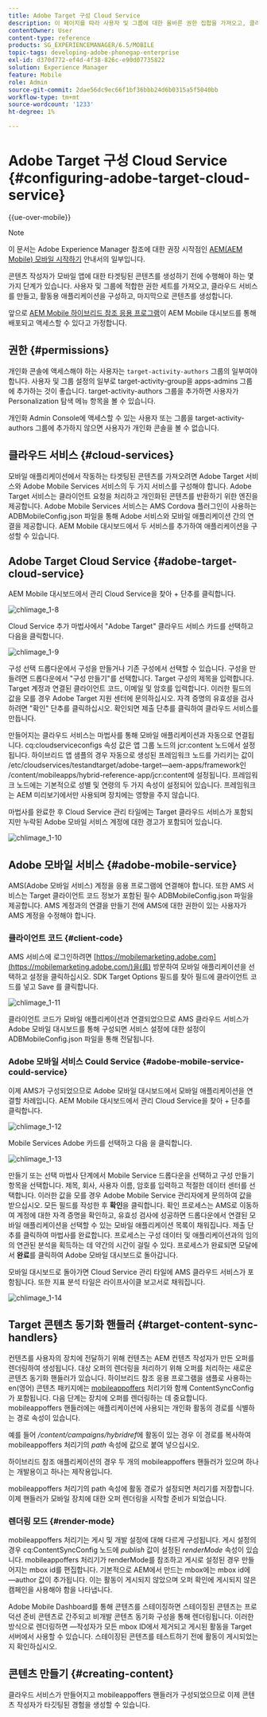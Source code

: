 ```yaml
---
title: Adobe Target 구성 Cloud Service
description: 이 페이지를 따라 사용자 및 그룹에 대한 올바른 권한 집합을 가져오고, 클라우드 서비스를 만들고, 활동용 애플리케이션을 구성하고, 콘텐츠를 생성하는 방법을 이해하십시오.
contentOwner: User
content-type: reference
products: SG_EXPERIENCEMANAGER/6.5/MOBILE
topic-tags: developing-adobe-phonegap-enterprise
exl-id: d370d772-ef4d-4f38-826c-e90d07735822
solution: Experience Manager
feature: Mobile
role: Admin
source-git-commit: 2dae56dc9ec66f1bf36bbb24d6b0315a5f5040bb
workflow-type: tm+mt
source-wordcount: '1233'
ht-degree: 1%

---
```


# Adobe Target 구성 Cloud Service {#configuring-adobe-target-cloud-service}

{{ue-over-mobile}}

>[!NOTE]
>
>이 문서는 Adobe Experience Manager 참조에 대한 권장 시작점인 [AEM(AEM Mobile) 모바일 시작하기](/help/mobile/getting-started-aem-mobile.md) 안내서의 일부입니다.

콘텐츠 작성자가 모바일 앱에 대한 타겟팅된 콘텐츠를 생성하기 전에 수행해야 하는 몇 가지 단계가 있습니다. 사용자 및 그룹에 적합한 권한 세트를 가져오고, 클라우드 서비스를 만들고, 활동용 애플리케이션을 구성하고, 마지막으로 콘텐츠를 생성합니다.

앞으로 [AEM Mobile 하이브리드 참조 응용 프로그램](https://github.com/Adobe-Marketing-Cloud-Apps/aem-mobile-hybrid-reference)이 AEM Mobile 대시보드를 통해 배포되고 액세스할 수 있다고 가정합니다.

## 권한 {#permissions}

개인화 콘솔에 액세스해야 하는 사용자는 `target-activity-authors` 그룹의 일부여야 합니다. 사용자 및 그룹 설정의 일부로 target-activity-group을 apps-admins 그룹에 추가하는 것이 좋습니다. target-activity-authors 그룹을 추가하면 사용자가 Personalization 탐색 메뉴 항목을 볼 수 있습니다.

개인화 Admin Console에 액세스할 수 있는 사용자 또는 그룹을 target-activity-authors 그룹에 추가하지 않으면 사용자가 개인화 콘솔을 볼 수 없습니다.

## 클라우드 서비스 {#cloud-services}

모바일 애플리케이션에서 작동하는 타겟팅된 콘텐츠를 가져오려면 Adobe Target 서비스와 Adobe Mobile Services 서비스의 두 가지 서비스를 구성해야 합니다. Adobe Target 서비스는 클라이언트 요청을 처리하고 개인화된 콘텐츠를 반환하기 위한 엔진을 제공합니다. Adobe Mobile Services 서비스는 AMS Cordova 플러그인이 사용하는 ADBMobileConfig.json 파일을 통해 Adobe 서비스와 모바일 애플리케이션 간의 연결을 제공합니다. AEM Mobile 대시보드에서 두 서비스를 추가하여 애플리케이션을 구성할 수 있습니다.

## Adobe Target Cloud Service {#adobe-target-cloud-service}

AEM Mobile 대시보드에서 관리 Cloud Service을 찾아 + 단추를 클릭합니다.

![chlimage_1-8](assets/chlimage_1-8.png)

Cloud Service 추가 마법사에서 &quot;Adobe Target&quot; 클라우드 서비스 카드를 선택하고 다음을 클릭합니다.

![chlimage_1-9](assets/chlimage_1-9.png)

구성 선택 드롭다운에서 구성을 만들거나 기존 구성에서 선택할 수 있습니다. 구성을 만들려면 드롭다운에서 &quot;구성 만들기&quot;를 선택합니다. Target 구성의 제목을 입력합니다. Target 계정과 연결된 클라이언트 코드, 이메일 및 암호를 입력합니다. 이러한 필드의 값을 모를 경우 Adobe Target 지원 센터에 문의하십시오. 자격 증명의 유효성을 검사하려면 &quot;확인&quot; 단추를 클릭하십시오. 확인되면 제출 단추를 클릭하여 클라우드 서비스를 만듭니다.

만들어지는 클라우드 서비스는 마법사를 통해 모바일 애플리케이션과 자동으로 연결됩니다. cq:cloudserviceconfigs 속성 값은 앱 그룹 노드의 jcr:content 노드에서 설정됩니다. 하이브리드 앱 샘플의 경우 자동으로 생성된 프레임워크 노드를 가리키는 값이 /etc/cloudservices/testandtarget/adobe-target—aem-apps/framework인 /content/mobileapps/hybrid-reference-app/jcr:content에 설정됩니다. 프레임워크 노드에는 기본적으로 성별 및 연령의 두 가지 속성이 설정되어 있습니다. 프레임워크는 AEM 미리보기에서만 사용되며 장치에는 영향을 주지 않습니다.

마법사를 완료한 후 Cloud Service 관리 타일에는 Target 클라우드 서비스가 포함되지만 누락된 Adobe 모바일 서비스 계정에 대한 경고가 포함되어 있습니다.

![chlimage_1-10](assets/chlimage_1-10.png)

## Adobe 모바일 서비스 {#adobe-mobile-service}

AMS(Adobe 모바일 서비스) 계정을 응용 프로그램에 연결해야 합니다. 또한 AMS 서비스는 Target 클라이언트 코드 정보가 포함된 필수 ADBMobileConfig.json 파일을 제공합니다. AMS 계정과의 연결을 만들기 전에 AMS에 대한 권한이 있는 사용자가 AMS 계정을 수정해야 합니다.

### 클라이언트 코드 {#client-code}

AMS 서비스에 로그인하려면 [https://mobilemarketing.adobe.com](https://mobilemarketing.adobe.com/)을(를) 방문하여 모바일 애플리케이션을 선택하고 설정을 클릭하십시오. SDK Target Options 필드를 찾아 필드에 클라이언트 코드를 넣고 Save 를 클릭합니다.

![chlimage_1-11](assets/chlimage_1-11.png)

클라이언트 코드가 모바일 애플리케이션과 연결되었으므로 AMS 클라우드 서비스가 Adobe 모바일 대시보드를 통해 구성되면 서비스 설정에 대한 설정이 ADBMobileConfig.json 파일을 통해 전달됩니다.

### Adobe 모바일 서비스 Could Service {#adobe-mobile-service-could-service}

이제 AMS가 구성되었으므로 Adobe 모바일 대시보드에서 모바일 애플리케이션을 연결할 차례입니다. AEM Mobile 대시보드에서 관리 Cloud Service을 찾아 + 단추를 클릭합니다.

![chlimage_1-12](assets/chlimage_1-12.png)

Mobile Services Adobe 카드를 선택하고 다음 을 클릭합니다.

![chlimage_1-13](assets/chlimage_1-13.png)

만들기 또는 선택 마법사 단계에서 Mobile Service 드롭다운을 선택하고 구성 만들기 항목을 선택합니다. 제목, 회사, 사용자 이름, 암호를 입력하고 적절한 데이터 센터를 선택합니다. 이러한 값을 모를 경우 Adobe Mobile Service 관리자에게 문의하여 값을 받으십시오. 모든 필드를 작성한 후 **확인**&#x200B;을 클릭합니다. 확인 프로세스는 AMS로 이동하여 계정에 대한 자격 증명을 확인하고, 유효성 검사에 성공하면 드롭다운에서 연결된 모바일 애플리케이션을 선택할 수 있는 모바일 애플리케이션 목록이 채워집니다. 제출 단추를 클릭하여 마법사를 완료합니다. 프로세스는 구성 데이터 및 애플리케이션과의 임의의 연관된 분석을 획득하는 데 약간의 시간이 걸릴 수 있다. 프로세스가 완료되면 모달에서 **완료**&#x200B;를 클릭하여 Adobe 모바일 대시보드로 돌아갑니다.

모바일 대시보드로 돌아가면 Cloud Service 관리 타일에 AMS 클라우드 서비스가 포함됩니다. 또한 지표 분석 타일은 라이프사이클 보고서로 채워집니다.

![chlimage_1-14](assets/chlimage_1-14.png)

## Target 콘텐츠 동기화 핸들러 {#target-content-sync-handlers}

컨텐츠를 사용자의 장치에 전달하기 위해 컨텐츠는 AEM 컨텐츠 작성자가 만든 오퍼를 렌더링하여 생성됩니다. 대상 오퍼의 렌더링을 처리하기 위해 오퍼를 처리하는 새로운 콘텐츠 동기화 핸들러가 있습니다. 하이브리드 참조 응용 프로그램을 샘플로 사용하는 en(영어) 콘텐츠 패키지에는 [mobileappoffers](https://github.com/Adobe-Marketing-Cloud-Apps/aem-mobile-hybrid-reference/blob/master/aem-package/content-author/src/main/content/jcr_root/content/mobileapps/hybrid-reference-app/en/_jcr_content/pge-app/app-config-dev/targetOffers/.content.xml) 처리기와 함께 ContentSyncConfig가 포함됩니다. 다음 단계는 장치에 오퍼를 렌더링하는 데 중요합니다. mobileappoffers 핸들러에는 애플리케이션에 사용되는 개인화 활동의 경로를 식별하는 경로 속성이 있습니다.

예를 들어 */content/campaigns/hybridref*&#x200B;에 활동이 있는 경우 이 경로를 복사하여 mobileappoffers 처리기의 *path* 속성에 값으로 붙여 넣으십시오.

하이브리드 참조 애플리케이션의 경우 두 개의 mobileappoffers 핸들러가 있으며 하나는 개발용이고 하나는 제작용입니다.

mobileappoffers 처리기의 path 속성에 활동 경로가 설정되면 처리기를 저장합니다. 이제 핸들러가 모바일 장치에 대한 오퍼 렌더링을 시작할 준비가 되었습니다.

### 렌더링 모드 {#render-mode}

mobileappoffers 처리기는 게시 및 개발 설정에 대해 다르게 구성됩니다. 게시 설정의 경우 cq:ContentSyncConfig 노드에 *publish* 값이 설정된 *renderMode* 속성이 있습니다. mobileappoffers 처리기가 renderMode를 참조하고 게시로 설정된 경우 만들어지는 mbox id를 편집합니다. 기본적으로 AEM에서 만드는 mbox에는 mbox id에 —author 값이 추가됩니다. 이는 활동이 게시되지 않았으며 오퍼 확인에 게시되지 않은 캠페인을 사용해야 함을 나타냅니다.

Adobe Mobile Dashboard를 통해 콘텐츠를 스테이징하면 스테이징된 콘텐츠는 프로덕션 준비 콘텐츠로 간주되고 비개발 콘텐츠 동기화 구성을 통해 렌더링됩니다. 이러한 방식으로 렌더링하면 —작성자가 모든 mbox ID에서 제거되고 게시된 활동을 Target 서버에서 사용할 수 있습니다. 스테이징된 콘텐츠를 테스트하기 전에 활동이 게시되었는지 확인하십시오.

## 콘텐츠 만들기 {#creating-content}

클라우드 서비스가 만들어지고 mobileappoffers 핸들러가 구성되었으므로 이제 콘텐츠 작성자가 타깃팅된 경험을 생성할 수 있습니다.
